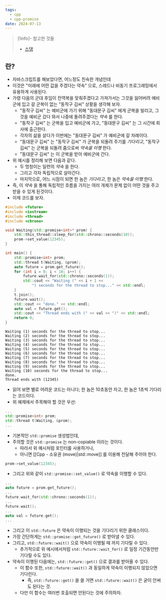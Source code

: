 ```yaml
---
tags:
  - cpp
  - cpp-promise
date: 2024-07-13
---
```

> [!info]- 참고한 것들
> - [스댕](https://stackoverflow.com/a/12335206)

## 란?

- 자바스크립트를 해보았다면, 어느정도 친숙한 개념인데
- 이것은 "미래에 어떤 값을 주겠다는 약속" 으로, 스레드나 비동기 프로그래밍에서 유용하게 사용된다.
- 가령 다음의 군대 후임이 전역복을 맞춰주겠다고 가져가서는 그것을 잃어버려 예비군에 입고 갈 군복이 없는 "동작구 김씨" 상황을 생각해 보자.
	- "동작구 김씨" 는 예비군에 가기 위해 "동대문구 김씨" 에게 군복을 빌리고, 그것을 예비군 갔다 와서 나중에 돌려주겠다는 *약속* 를 한다.
	- "동작구 김씨" 는 군복을 입고 예비군에 가고, "동대문구 김씨" 는 그 시간에 회사에 출근한다.
	- 각자의 삶을 살다가 이번에는 "동대문구 김씨" 가 예비군에 갈 차례이다.
	- "동대문구 김씨" 는 "동작구 김씨" 가 군복을 되돌려 주기를 *기다리고*, "동작구 김씨" 는 군복을 되돌려 줌으로써 *약속을 이행* 한다.
	- "동대문구 김씨" 는 이 군복을 받아 예비군에 간다.
- 위 예시를 정리해 보면 다음과 같다.
	- 두 멍청이는 일련의 *약속* 을 한다.
	- 그리고 각자 독립적으로 살아간다.
	- 마지막으로, 어느 시점이 되면 한 놈은 *기다리고*, 한 놈은 *약속을 이행* 한다.
- 즉, 이 *약속* 을 통해 독립적인 흐름을 가지는 여러 개체가 문제 없이 어떤 것을 주고받을 수 있게 된것이다.
- 이제 코드를 보자.

```cpp
#include <future>
#include <iostream>
#include <thread>
#include <chrono>

void Waiting(std::promise<int>* prom) {
	std::this_thread::sleep_for(std::chrono::seconds(10));
	prom->set_value(12345);
}

int main() {
	std::promise<int> prom;
	std::thread t(Waiting, &prom);
	auto future = prom.get_future();
	for (int i = 0; i < 10; i++) {
		future.wait_for(std::chrono::seconds(1));
		std::cout << "Waiting (" << i + 1 <<
			") seconds for the thread to stop..." << std::endl;
	}
	t.join();
	future.wait();
	std::cout << "done." << std::endl;
	auto val = future.get();
	std::cout << "Thread ends with (" << val << ")" << std::endl;
	return 0;
}
```

```
Waiting (1) seconds for the thread to stop...
Waiting (2) seconds for the thread to stop...
Waiting (3) seconds for the thread to stop...
Waiting (4) seconds for the thread to stop...
Waiting (5) seconds for the thread to stop...
Waiting (6) seconds for the thread to stop...
Waiting (7) seconds for the thread to stop...
Waiting (8) seconds for the thread to stop...
Waiting (9) seconds for the thread to stop...
Waiting (10) seconds for the thread to stop...
done.
Thread ends with (12345)
```

- 읽어 보면 별로 어려운 코드는 아니다; 한 놈은 10초동안 자고, 한 놈은 1초씩 기다리는 코드이다.
- 위 예제에서 주목해야 할 것은 우선:

```cpp title="Line: 12-13"
...
std::promise<int> prom;
std::thread t(Waiting, &prom);
...
```

- 기본적인 `std::promise` 생성법인데,
- 주의할 것은 `std::promise` 는 non-copiable 이라는 것이다.
	- 따라서 위 예시처럼 포인터를 사용하거나,
	- 아니면 [[Cpp - 소유권 (move)|std::move]] 를 이용해 전달해 주어야 한다.

```cpp title="Line: 8"
prom->set_value(12345);
```

- 그리고 위와 같이 `std::promise::set_value()` 로 약속을 이행할 수 있다.

```cpp title="Line: 14,16,21,23"
...
auto future = prom.get_future();
...
future.wait_for(std::chrono::seconds(1));
...
future.wait();
...
auto val = future.get();
...
```

- 그리고 이 `std::future` 은 약속이 이행되는 것을 기다리기 위한 클래스이다.
- 가장 간단하게는 `std::promise::get_future()` 로 받아낼 수 있다.
- 그리고, `std::future::wait()` 으로 약속이 이행될 때 까지 기다릴 수 있다.
	- 추가적으로 위 예시에서처럼 `std::future::wait_for()` 로 일정 기간동안만 기다릴 수도 있다.
- 약속이 이행된 다음에는, `std::future::get()` 으로 결과를 받아올 수 있다.
	- 이 함수 또한, `std::future::wait()` 과 동일하게 약속이 이행되지 않았으면 기다린다.
		- 즉, `std::future::get()` 을 쓸 거면 `std::future::wait()` 은 굳이 안써도 된다는 것.
	- 다만 이 함수는 여러번 호출되면 안된다는 것에 주의하자.